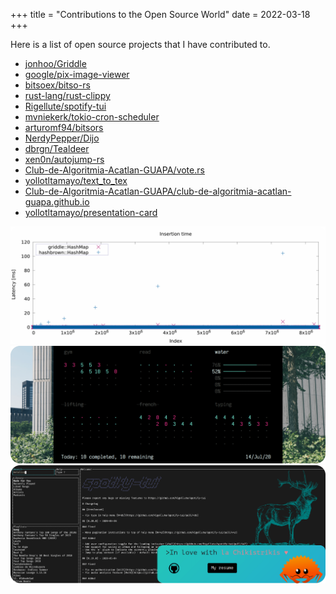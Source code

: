 +++
title = "Contributions to the Open Source World"
date = 2022-03-18
+++

Here is a list of open source projects that I have contributed to.

- [jonhoo/Griddle](https://github.com/jonhoo/griddle/)  
- [google/pix-image-viewer](https://github.com/google/pix-image-viewer)  
- [bitsoex/bitso-rs](https://github.com/bitsoex/bitso-rs)
- [rust-lang/rust-clippy ](https://github.com/rust-lang/rust-clippy)
- [Rigellute/spotify-tui](https://github.com/Rigellute/spotify-tui)
- [mvniekerk/tokio-cron-scheduler](https://github.com/mvniekerk/tokio-cron-scheduler)
  <!-- more -->
- [arturomf94/bitsors](https://github.com/arturomf94/bitsors/)
- [NerdyPepper/Dijo](https://github.com/NerdyPepper/dijo/)
- [dbrgn/Tealdeer](https://github.com/dbrgn/tealdeer/)
- [xen0n/autojump-rs](https://github.com/xen0n/autojump-rs/)
- [Club-de-Algoritmia-Acatlan-GUAPA/vote.rs](https://github.com/Club-de-Algoritmia-Acatlan-GUAPA/vote.rs)
- [yollotltamayo/text_to_tex](https://github.com/yollotltamayo/text_to_tex)  
- [Club-de-Algoritmia-Acatlan-GUAPA/club-de-algoritmia-acatlan-guapa.github.io](https://github.com/Club-de-Algoritmia-Acatlan-GUAPA/club-de-algoritmia-acatlan-guapa.github.io)
- [yollotltamayo/presentation-card](https://github.com/yollotltamayo/presentation-card/tree/master)

![Hashbrown vs Griddle](/plot.png "Hashbrown vs Griddle")
![Dijo](/dijo.png "Dijo ss")
![sptr-tealdeer-chikis](/sptr-tealdeer-chikis.png "sptr-tealdeer-chikis")
